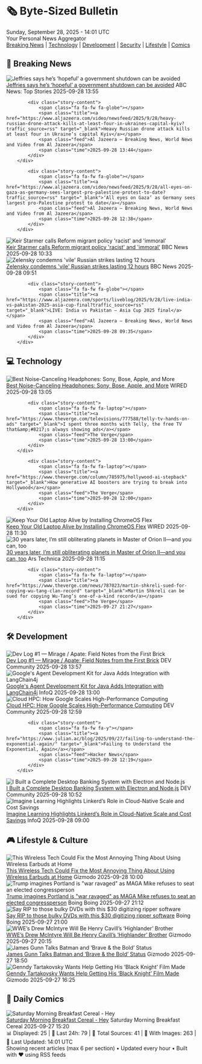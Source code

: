 <!-- Processing 54 RSS feeds at 2025-09-28 14:01:22 UTC -->
<!-- Processing: XKCD -->
<!-- Processing: Penny Arcade -->
<!-- Processing: Poorly Drawn Lines -->
<!-- Processing: Dilbert -->
<!-- Processing: Cyanide & Happiness -->
<!-- Processing: Girl Genius -->
<!-- Processing: Dinosaur Comics -->
<!-- Processing: CNN Top Stories -->
<!-- Processing: BBC World News -->
<!-- Processing: Al Jazeera Breaking News -->
<!-- Processing: CBC News -->
<!-- Error processing https://rss.cbc.ca/lineup/topstories.xml: The read operation timed out -->
<!-- Processing: Reuters Top News -->
<!-- Processing: Reuters World News -->
<!-- Processing: ABC News Breaking -->
<!-- Processing: Sky News World -->
<!-- Processing: The Verge -->
<!-- Processing: Ars Technica -->
<!-- Processing: WIRED -->
<!-- Processing: Slashdot -->
<!-- Processing: Lobsters Python -->
<!-- Processing: Hacker News -->
<!-- Processing: Dev.to -->
<!-- Processing: It's FOSS -->
<!-- Processing: OMG! Ubuntu -->
<!-- Processing: Red Hat Blog -->
<!-- Processing: Ubuntu Blog -->
<!-- Processing: GitLab Blog -->
<!-- Processing: InfoQ -->
<!-- Processing: Coding Horror -->
<!-- Processing: Kotaku -->
<!-- Processing: Krebs on Security -->
<!-- Generated 6 new posts out of 31 feeds processed -->
<div class="newspaper-header">
    <h1 class="newspaper-title">🗞️ Byte-Sized Bulletin</h1>
    <div class="newspaper-date">Sunday, September 28, 2025 - 14:01 UTC</div>
    <div class="newspaper-subtitle">Your Personal News Aggregator</div>
</div>

<div class="newspaper-nav">
    <a href="#breaking">Breaking News</a> |
    <a href="#tech">Technology</a> |
    <a href="#dev">Development</a> |
    <a href="#security">Security</a> |
    <a href="#lifestyle">Lifestyle</a> |
    <a href="#webcomics">Comics</a>
</div>

<div class="news-section breaking-news" id="breaking">
<h2 class="section-header">🚨 Breaking News</h2>
<div class="stories-container">
<div class="story">
            <img src="https://s.abcnews.com/images/Politics/TW-JEFFRIES-20250928-ABC-JH_1759066989724_hpMain_4x3t_384.jpeg" alt="Jeffries says he’s ‘hopeful’ a government shutdown can be avoided" class="story-image" loading="lazy" onerror="this.style.display='none'">
            <div class="story-content">
                <span class="fa fa-fw fa-tv"></span>
                <span class="title"><a href="https://abcnews.go.com/Politics/jeffries-hes-hopeful-government-shutdown-avoided/story?id=126011036" target="_blank">Jeffries says he’s ‘hopeful’ a government shutdown can be avoided</a></span>
                <span class="feed">ABC News: Top Stories</span>
                <span class="time">2025-09-28 13:55</span>
            </div>
        </div>
<div class="story">
            
            <div class="story-content">
                <span class="fa fa-fw fa-globe"></span>
                <span class="title"><a href="https://www.aljazeera.com/video/newsfeed/2025/9/28/heavy-russian-drone-attack-kills-at-least-four-in-ukraines-capital-kyiv?traffic_source=rss" target="_blank">Heavy Russian drone attack kills at least four in Ukraine’s capital Kyiv</a></span>
                <span class="feed">Al Jazeera – Breaking News, World News and Video from Al Jazeera</span>
                <span class="time">2025-09-28 13:44</span>
            </div>
        </div>
<div class="story">
            
            <div class="story-content">
                <span class="fa fa-fw fa-globe"></span>
                <span class="title"><a href="https://www.aljazeera.com/video/newsfeed/2025/9/28/all-eyes-on-gaza-as-germany-sees-largest-pro-palestine-protest-to-date?traffic_source=rss" target="_blank">‘All eyes on Gaza’ as Germany sees largest pro-Palestine protest to date</a></span>
                <span class="feed">Al Jazeera – Breaking News, World News and Video from Al Jazeera</span>
                <span class="time">2025-09-28 12:38</span>
            </div>
        </div>
<div class="story">
            <img src="https://ichef.bbci.co.uk/ace/standard/240/cpsprodpb/33b7/live/6b8815d0-9c51-11f0-92db-77261a15b9d2.png" alt="Keir Starmer calls Reform migrant policy &#x27;racist&#x27; and &#x27;immoral&#x27;" class="story-image" loading="lazy" onerror="this.style.display='none'">
            <div class="story-content">
                <span class="fa fa-fw fa-flag"></span>
                <span class="title"><a href="https://www.bbc.com/news/articles/cj6xdw1dg4zo?at_medium=RSS&at_campaign=rss" target="_blank">Keir Starmer calls Reform migrant policy &#x27;racist&#x27; and &#x27;immoral&#x27;</a></span>
                <span class="feed">BBC News</span>
                <span class="time">2025-09-28 10:33</span>
            </div>
        </div>
<div class="story">
            <img src="https://ichef.bbci.co.uk/ace/standard/240/cpsprodpb/7e0c/live/0796d830-9c48-11f0-b741-177e3e2c2fc7.jpg" alt="Zelensky condemns &#x27;vile&#x27; Russian strikes lasting 12 hours" class="story-image" loading="lazy" onerror="this.style.display='none'">
            <div class="story-content">
                <span class="fa fa-fw fa-earth-americas"></span>
                <span class="title"><a href="https://www.bbc.com/news/articles/c75qeqr5905o?at_medium=RSS&at_campaign=rss" target="_blank">Zelensky condemns &#x27;vile&#x27; Russian strikes lasting 12 hours</a></span>
                <span class="feed">BBC News</span>
                <span class="time">2025-09-28 09:51</span>
            </div>
        </div>
<div class="story">
            
            <div class="story-content">
                <span class="fa fa-fw fa-globe"></span>
                <span class="title"><a href="https://www.aljazeera.com/sports/liveblog/2025/9/28/live-india-vs-pakistan-2025-asia-cup-final?traffic_source=rss" target="_blank">LIVE: India vs Pakistan – Asia Cup 2025 final</a></span>
                <span class="feed">Al Jazeera – Breaking News, World News and Video from Al Jazeera</span>
                <span class="time">2025-09-28 09:35</span>
            </div>
        </div>
</div>
</div>
<div class="news-section tech-news" id="tech">
<h2 class="section-header">💻 Technology</h2>
<div class="stories-container">
<div class="story">
            <img src="https://media.wired.com/photos/688421c8d632f582759c6e56/master/pass/The%20Best%20Noise-Canceling%20Headphones.png" alt="Best Noise-Canceling Headphones: Sony, Bose, Apple, and More" class="story-image" loading="lazy" onerror="this.style.display='none'">
            <div class="story-content">
                <span class="fa fa-fw fa-bolt"></span>
                <span class="title"><a href="https://www.wired.com/gallery/best-noise-canceling-headphones/" target="_blank">Best Noise-Canceling Headphones: Sony, Bose, Apple, and More</a></span>
                <span class="feed">WIRED</span>
                <span class="time">2025-09-28 13:05</span>
            </div>
        </div>
<div class="story">
            
            <div class="story-content">
                <span class="fa fa-fw fa-laptop"></span>
                <span class="title"><a href="https://www.theverge.com/televisions/777588/telly-tv-hands-on-ads" target="_blank">I spent three months with Telly, the free TV that&amp;#8217;s always showing ads</a></span>
                <span class="feed">The Verge</span>
                <span class="time">2025-09-28 13:00</span>
            </div>
        </div>
<div class="story">
            
            <div class="story-content">
                <span class="fa fa-fw fa-laptop"></span>
                <span class="title"><a href="https://www.theverge.com/column/785975/hollywood-ai-stepback" target="_blank">How generative AI boosters are trying to break into Hollywood</a></span>
                <span class="feed">The Verge</span>
                <span class="time">2025-09-28 12:00</span>
            </div>
        </div>
<div class="story">
            <img src="https://media.wired.com/photos/68d6cfd64e729ea8b5308ebc/master/pass/chrome-old-laptop-gear-1201955459.jpg" alt="Keep Your Old Laptop Alive by Installing ChromeOS Flex" class="story-image" loading="lazy" onerror="this.style.display='none'">
            <div class="story-content">
                <span class="fa fa-fw fa-bolt"></span>
                <span class="title"><a href="https://www.wired.com/story/how-to-install-chromeos-flex/" target="_blank">Keep Your Old Laptop Alive by Installing ChromeOS Flex</a></span>
                <span class="feed">WIRED</span>
                <span class="time">2025-09-28 11:30</span>
            </div>
        </div>
<div class="story">
            <img src="https://cdn.arstechnica.net/wp-content/uploads/2025/09/moo2-diplomacy-500x500.jpg" alt="30 years later, I’m still obliterating planets in Master of Orion II—and you can, too" class="story-image" loading="lazy" onerror="this.style.display='none'">
            <div class="story-content">
                <span class="fa fa-fw fa-cog"></span>
                <span class="title"><a href="https://arstechnica.com/gaming/2025/09/30-years-later-im-still-obliterating-planets-in-master-of-orion-ii-and-you-can-too/" target="_blank">30 years later, I’m still obliterating planets in Master of Orion II—and you can, too</a></span>
                <span class="feed">Ars Technica</span>
                <span class="time">2025-09-28 11:15</span>
            </div>
        </div>
<div class="story">
            
            <div class="story-content">
                <span class="fa fa-fw fa-laptop"></span>
                <span class="title"><a href="https://www.theverge.com/news/787023/martin-shkreli-sued-for-copying-wu-tang-clan-record" target="_blank">Martin Shkreli can be sued for copying Wu-Tang’s one-of-a-kind record</a></span>
                <span class="feed">The Verge</span>
                <span class="time">2025-09-27 21:27</span>
            </div>
        </div>
</div>
</div>
<div class="news-section dev-news" id="dev">
<h2 class="section-header">🛠️ Development</h2>
<div class="stories-container">
<div class="story">
            <img src="https://media2.dev.to/dynamic/image/width=800%2Cheight=%2Cfit=scale-down%2Cgravity=auto%2Cformat=auto/https%3A%2F%2Fdev-to-uploads.s3.amazonaws.com%2Fuploads%2Farticles%2Feai0t4v3ilg77uo66604.png" alt="Dev Log #1 — Mirage / Apate: Field Notes from the First Brick" class="story-image" loading="lazy" onerror="this.style.display='none'">
            <div class="story-content">
                <span class="fa fa-fw fa-code"></span>
                <span class="title"><a href="https://dev.to/hrisheekesh_pv_cc89484f09/dev-log-1-mirage-apate-field-notes-from-the-first-brick-3c91" target="_blank">Dev Log #1 — Mirage / Apate: Field Notes from the First Brick</a></span>
                <span class="feed">DEV Community</span>
                <span class="time">2025-09-28 13:57</span>
            </div>
        </div>
<div class="story">
            <img src="https://res.infoq.com/news/2025/09/goodle-adk-langchain4j/en/headerimage/google-adk-langchain4j-1759062281106.jpeg" alt="Google&#x27;s Agent Development Kit for Java Adds Integration with LangChain4j" class="story-image" loading="lazy" onerror="this.style.display='none'">
            <div class="story-content">
                <span class="fa fa-fw fa-info-circle"></span>
                <span class="title"><a href="https://www.infoq.com/news/2025/09/goodle-adk-langchain4j/?utm_campaign=infoq_content&utm_source=infoq&utm_medium=feed&utm_term=global" target="_blank">Google&#x27;s Agent Development Kit for Java Adds Integration with LangChain4j</a></span>
                <span class="feed">InfoQ</span>
                <span class="time">2025-09-28 13:00</span>
            </div>
        </div>
<div class="story">
            <img src="https://media2.dev.to/dynamic/image/width=800%2Cheight=%2Cfit=scale-down%2Cgravity=auto%2Cformat=auto/https%3A%2F%2Fmermaid.ink%2Fimg%2Fpako%3AeNp9kG9rwjAQxr9KuNdVGlu7Ni8GrmPO4USmY7B1L2Ib27A2KTHZP_G7L6kMUcR7ceTuee5-R7aQy4IBgXUtv_KKKo2mT5lANjZmVSraViidP79lYDOaWe8mg_e9wcUIW-mFrdCCqU-en6oDq44ErX80zw8SE0UmTiDjDjI-C7lxkMcpWirKBRflsegY9_MULXhjaqq5FJdJy45kM5rL4hiUOtCMGUVrNGP6PDB1wClVJUOjCZqINVNM5Owi0y6zQw-m5ZopdEdXiufnBtwn93rXzr9vjE8by0MDPCgVL4BoZZgHDVMNdSVsnTUDXbHGnkXss6DqI4NM7OxMS8WrlM3_mJKmrICsab2xlWkLqtktp_bug8VeyFQqjdBAht0GIFv4BhLipB_EYTKIkhAP_SDw4AdIjPtJjHHgR0kcBgGOdh78dki_H2M_xlc4HvhR6A-jcPcH7DC-Bg" alt="Cloud HPC: How Google Scales High-Performance Computing" class="story-image" loading="lazy" onerror="this.style.display='none'">
            <div class="story-content">
                <span class="fa fa-fw fa-code"></span>
                <span class="title"><a href="https://dev.to/mrmajed7/cloud-hpc-how-google-scales-high-performance-computing-4922" target="_blank">Cloud HPC: How Google Scales High-Performance Computing</a></span>
                <span class="feed">DEV Community</span>
                <span class="time">2025-09-28 12:59</span>
            </div>
        </div>
<div class="story">
            
            <div class="story-content">
                <span class="fa fa-fw fa-y"></span>
                <span class="title"><a href="https://www.julian.ac/blog/2025/09/27/failing-to-understand-the-exponential-again/" target="_blank">Failing to Understand the Exponential, Again</a></span>
                <span class="feed">Hacker News</span>
                <span class="time">2025-09-28 12:19</span>
            </div>
        </div>
<div class="story">
            <img src="https://media2.dev.to/dynamic/image/width=800%2Cheight=%2Cfit=scale-down%2Cgravity=auto%2Cformat=auto/https%3A%2F%2Fdev-to-uploads.s3.amazonaws.com%2Fuploads%2Farticles%2Fjtol3wny74lnfp4prgq1.png" alt="I Built a Complete Desktop Banking System with Electron and Node.js" class="story-image" loading="lazy" onerror="this.style.display='none'">
            <div class="story-content">
                <span class="fa fa-fw fa-code"></span>
                <span class="title"><a href="https://dev.to/lazpal/i-built-a-complete-desktop-banking-system-with-electron-and-nodejs-3a6p" target="_blank">I Built a Complete Desktop Banking System with Electron and Node.js</a></span>
                <span class="feed">DEV Community</span>
                <span class="time">2025-09-28 10:52</span>
            </div>
        </div>
<div class="story">
            <img src="https://res.infoq.com/news/2025/09/linkerd-cost-savings/en/headerimage/header-1758900675735.jpeg" alt="Imagine Learning Highlights Linkerd’s Role in Cloud-Native Scale and Cost Savings" class="story-image" loading="lazy" onerror="this.style.display='none'">
            <div class="story-content">
                <span class="fa fa-fw fa-info-circle"></span>
                <span class="title"><a href="https://www.infoq.com/news/2025/09/linkerd-cost-savings/?utm_campaign=infoq_content&utm_source=infoq&utm_medium=feed&utm_term=global" target="_blank">Imagine Learning Highlights Linkerd’s Role in Cloud-Native Scale and Cost Savings</a></span>
                <span class="feed">InfoQ</span>
                <span class="time">2025-09-28 09:00</span>
            </div>
        </div>
</div>
</div>
<div class="news-section lifestyle-news" id="lifestyle">
<h2 class="section-header">🎮 Lifestyle & Culture</h2>
<div class="stories-container">
<div class="story">
            <img src="https://gizmodo.com/app/uploads/2025/09/Xiaomi-Buds-5-Pro-XPAN-1-1280x853.jpg" alt="This Wireless Tech Could Fix the Most Annoying Thing About Using Wireless Earbuds at Home" class="story-image" loading="lazy" onerror="this.style.display='none'">
            <div class="story-content">
                <span class="fa fa-fw fa-computer"></span>
                <span class="title"><a href="https://gizmodo.com/this-wireless-tech-could-fix-the-most-annoying-thing-about-using-wireless-earbuds-at-home-2000664306" target="_blank">This Wireless Tech Could Fix the Most Annoying Thing About Using Wireless Earbuds at Home</a></span>
                <span class="feed">Gizmodo</span>
                <span class="time">2025-09-28 10:00</span>
            </div>
        </div>
<div class="story">
            <img src="https://i0.wp.com/boingboing.net/wp-content/uploads/2023/03/shutterstock_1727243314-e1759007473771.jpg?fit=768%2C703&amp;quality=60&amp;ssl=1" alt="Trump imagines Portland is &quot;war ravaged&quot; as MAGA Mike refuses to seat an elected congressperson" class="story-image" loading="lazy" onerror="this.style.display='none'">
            <div class="story-content">
                <span class="fa fa-fw fa-arrow-right"></span>
                <span class="title"><a href="https://boingboing.net/2025/09/27/trump-imagines-portland-is-war-ravaged-as-maga-mike-refuses-to-seat-an-elected-congressperson.html" target="_blank">Trump imagines Portland is &quot;war ravaged&quot; as MAGA Mike refuses to seat an elected congressperson</a></span>
                <span class="feed">Boing Boing</span>
                <span class="time">2025-09-27 21:12</span>
            </div>
        </div>
<div class="story">
            <img src="https://i0.wp.com/boingboing.net/wp-content/uploads/2025/09/DVDneXtCOPY-DVD-Ripper.jpg?fit=2250%2C1500&amp;quality=60&amp;ssl=1" alt="Say RIP to those bulky DVDs with this $30 digitizing ripper software" class="story-image" loading="lazy" onerror="this.style.display='none'">
            <div class="story-content">
                <span class="fa fa-fw fa-arrow-right"></span>
                <span class="title"><a href="https://boingboing.net/2025/09/27/say-rip-to-those-bulky-dvds-with-this-30-digitizing-ripper-software.html" target="_blank">Say RIP to those bulky DVDs with this $30 digitizing ripper software</a></span>
                <span class="feed">Boing Boing</span>
                <span class="time">2025-09-27 21:00</span>
            </div>
        </div>
<div class="story">
            <img src="https://gizmodo.com/app/uploads/2025/09/wwe-drew-mcintyre-1280x853.jpg" alt="WWE’s Drew McIntyre Will Be Henry Cavill’s ‘Highlander’ Brother" class="story-image" loading="lazy" onerror="this.style.display='none'">
            <div class="story-content">
                <span class="fa fa-fw fa-computer"></span>
                <span class="title"><a href="https://gizmodo.com/wwes-drew-mcintyre-will-be-henry-cavills-highlander-brother-2000664407" target="_blank">WWE’s Drew McIntyre Will Be Henry Cavill’s ‘Highlander’ Brother</a></span>
                <span class="feed">Gizmodo</span>
                <span class="time">2025-09-27 20:15</span>
            </div>
        </div>
<div class="story">
            <img src="https://gizmodo.com/app/uploads/2025/06/Batman-Brave-and-Bold-1280x853.jpg" alt="James Gunn Talks Batman and ‘Brave &amp; the Bold’ Status" class="story-image" loading="lazy" onerror="this.style.display='none'">
            <div class="story-content">
                <span class="fa fa-fw fa-computer"></span>
                <span class="title"><a href="https://gizmodo.com/james-gunn-talks-batman-and-brave-the-bold-status-2000664692" target="_blank">James Gunn Talks Batman and ‘Brave &amp; the Bold’ Status</a></span>
                <span class="feed">Gizmodo</span>
                <span class="time">2025-09-27 18:50</span>
            </div>
        </div>
<div class="story">
            <img src="https://gizmodo.com/app/uploads/2025/09/black-knight-tartakovsky-1280x853.jpg" alt="Genndy Tartakovsky Wants Help Getting His ‘Black Knight’ Film Made" class="story-image" loading="lazy" onerror="this.style.display='none'">
            <div class="story-content">
                <span class="fa fa-fw fa-computer"></span>
                <span class="title"><a href="https://gizmodo.com/genndy-tartakovsky-wants-help-getting-his-black-knight-film-made-2000664378" target="_blank">Genndy Tartakovsky Wants Help Getting His ‘Black Knight’ Film Made</a></span>
                <span class="feed">Gizmodo</span>
                <span class="time">2025-09-27 16:25</span>
            </div>
        </div>
</div>
</div>
<div class="news-section webcomics-section" id="webcomics">
<h2 class="section-header">🎨 Daily Comics</h2>
<div class="stories-container">
<div class="story">
            <img src="https://www.smbc-comics.com/comics/1758680278-20250927.png" alt="Saturday Morning Breakfast Cereal - Hey" class="story-image" loading="lazy" onerror="this.style.display='none'">
            <div class="story-content">
                <span class="fa fa-fw fa-smile"></span>
                <span class="title"><a href="https://www.smbc-comics.com/comic/hey-4" target="_blank">Saturday Morning Breakfast Cereal - Hey</a></span>
                <span class="feed">Saturday Morning Breakfast Cereal</span>
                <span class="time">2025-09-27 15:20</span>
            </div>
        </div>
</div>
</div>

<div class="newspaper-footer">
    <div class="stats">
        📊 Displayed: 25 | 📅 Last 24h: 79 | 📡 Total Sources: 41 | 📸 With Images: 263 |
        🔄 Last Updated: 14:01 UTC
    </div>
    <div class="footer-note">
        Showing recent articles (max 6 per section) • Updated every hour • Built with ❤️ using RSS feeds
    </div>
</div>
